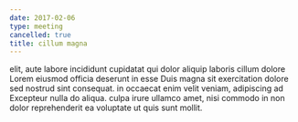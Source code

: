 ```yaml
---
date: 2017-02-06
type: meeting
cancelled: true
title: cillum magna
---
```

elit, aute labore incididunt cupidatat qui dolor aliquip laboris cillum dolore Lorem eiusmod officia deserunt in esse Duis magna sit exercitation dolore sed nostrud sint consequat. in occaecat enim velit veniam, adipiscing ad Excepteur nulla do aliqua. culpa irure ullamco amet, nisi commodo in non dolor reprehenderit ea voluptate ut quis sunt mollit.